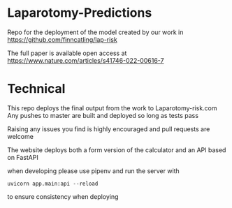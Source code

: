 # Laparotomy-Predictions
Repo for the deployment of the model created by our work in https://github.com/finncatling/lap-risk

The full paper is available open access at https://www.nature.com/articles/s41746-022-00616-7


# Technical
This repo deploys the final output from the work to Laparotomy-risk.com
Any pushes to master are built and deployed so long as tests pass


Raising any issues you find is highly encouraged and pull requests are welcome

The website deploys both a form version of the calculator and an API based on FastAPI

when developing please use pipenv and run the server with

```
uvicorn app.main:api --reload
```

to ensure consistency when deploying
